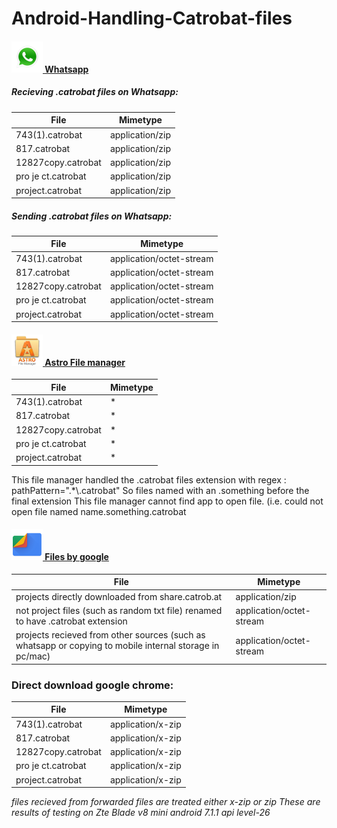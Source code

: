 # Android-Handling-Catrobat-files

#### [![Whatsapp](https://raw.githubusercontent.com/Gwzwnglai-AuBurn/Android-Handling-Catrobat-files/master/img/whatsapp.png)  Whatsapp](https://www.whatsapp.com/)

##### Recieving .catrobat files on Whatsapp:
| File                                    | Mimetype             |
|-----------------------------------------|-----------------|
| 743(1).catrobat                         |  application/zip        |
| 817.catrobat                            | application/zip      | 
| 12827copy.catrobat                             | application/zip      | 
| pro je ct.catrobat                             | application/zip      | 
| project.catrobat                             | application/zip      | 



##### Sending .catrobat files on Whatsapp:
| File                                    | Mimetype             |
|-----------------------------------------|-----------------|
| 743(1).catrobat                         |  application/octet-stream        |
| 817.catrobat                            | application/octet-stream      | 
| 12827copy.catrobat                             | application/octet-stream      | 
| pro je ct.catrobat                             | application/octet-stream      | 
| project.catrobat                             | application/octet-stream      | 


#### [![Astro File manager](https://raw.githubusercontent.com/Gwzwnglai-AuBurn/Android-Handling-Catrobat-files/master/img/Astro%20file%20manager.png)  Astro File manager](https://play.google.com/store/apps/details?id=com.metago.astro&hl=en_US)

| File                                    | Mimetype             |
|-----------------------------------------|-----------------|
| 743(1).catrobat                         | *        |
| 817.catrobat                            | *      | 
| 12827copy.catrobat                      | *      | 
| pro je ct.catrobat                      | *      | 
| project.catrobat                        | *      | 

This file manager handled the .catrobat files extension with regex : pathPattern=".*\\.catrobat"
So files named with an .something before the final extension This file manager cannot find app to open file.
(i.e. could not open file named  name.something.catrobat


#### [![Files by google](https://raw.githubusercontent.com/Gwzwnglai-AuBurn/Android-Handling-Catrobat-files/master/img/files-by-google.png)  Files by google](https://play.google.com/store/apps/details?id=com.google.android.apps.nbu.files&hl=en_US)

| File                                    | Mimetype             |
|-----------------------------------------|-----------------|
| projects directly downloaded from share.catrob.at  | application/zip        |
| not project files (such as random txt file) renamed to have .catrobat extension | application/octet-stream      | 
|projects recieved from other sources (such as whatsapp or copying to mobile internal storage in pc/mac)                      |application/octet-stream| 


### Direct download google chrome:

| File                                    | Mimetype             |
|-----------------------------------------|-----------------|
| 743(1).catrobat                         | application/x-zip        |
| 817.catrobat                            | application/x-zip      | 
| 12827copy.catrobat                      | application/x-zip      | 
| pro je ct.catrobat                      | application/x-zip      | 
| project.catrobat                        | application/x-zip      | 


*files recieved from forwarded files are treated either x-zip or zip*
*These are results of testing on Zte Blade v8 mini android 7.1.1 api level-26*
